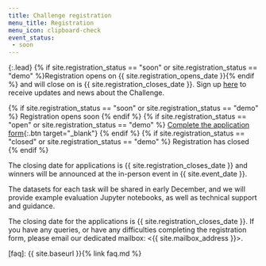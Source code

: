 ```yaml
---
title: Challenge registration
menu_title: Registration
menu_icon: clipboard-check
event_status:
 - soon
---
```


{:.lead}
{% if site.registration_status
== "soon" or site.registration_status == "demo" %}Registration opens on
{{ site.registration_opens_date }}{% endif %} and will close on
is {{ site.registration_closes_date }}.
Sign up [here](https://docs.google.com/forms/d/e/1FAIpQLSdwrq9Rhe7fcFL2_UQrIP3bPb75-zKF7aHq2h--lF0iSoITIA/viewform?usp=sf_link) to receive updates and news about the Challenge.

<div class="aside" markdown="1">

{% if site.registration_status == "soon" or site.registration_status == "demo" %}
  <a class="btn disabled">Registration opens soon</a>
{% endif %}
{% if site.registration_status == "open" or site.registration_status == "demo" %}
  [Complete the application form](https://forms.office.com/...){:.btn target="_blank"}
{% endif %}
{% if site.registration_status == "closed" or site.registration_status == "demo" %}
  <a class="btn disabled">Registration has closed</a>
{% endif %}

The closing date for applications is {{ site.registration_closes_date }} and 
winners will be announced at the in-person event in {{ site.event_date }}.
</div>

The datasets for each task will be shared in early December, and we will provide 
example evaluation Jupyter notebooks, as well as technical support and guidance.

The closing date for the applications is {{ site.registration_closes_date }}. If
you have any queries, or have any difficulties completing the registration form,
please email our dedicated mailbox: <{{ site.mailbox_address }}>.

[faq]: {{ site.baseurl }}{% link faq.md %}
